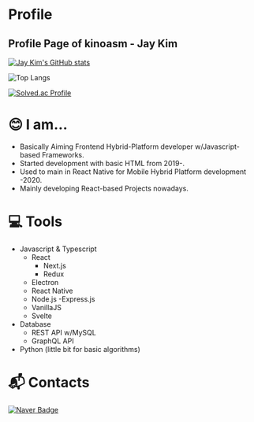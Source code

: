 # Profile

## Profile Page of kinoasm - Jay Kim

[![Jay Kim's GitHub stats](https://github-readme-stats.vercel.app/api?username=kinoasm&theme=onedark)](https://github.com/kinoasm/github-readme-stats)

![Top Langs](https://github-readme-stats.vercel.app/api/top-langs/?username=kinoasm&layout=compact&theme=onedark)

[![Solved.ac Profile](http://mazassumnida.wtf/api/v2/generate_badge?boj=crayonpie1)](https://solved.ac/crayonpie1/)

# :blush: I am... 

  - Basically Aiming Frontend Hybrid-Platform developer w/Javascript-based Frameworks.
  - Started development with basic HTML from 2019-.
  - Used to main in React Native for Mobile Hybrid Platform development -2020.
  - Mainly developing React-based Projects nowadays.

# :computer: Tools

  - Javascript & Typescript
    - React
      - Next.js
      - Redux
    - Electron
    - React Native
    - Node.js
      -Express.js
    - VanillaJS
    - Svelte
  - Database
    - REST API w/MySQL
    - GraphQL API
  - Python (little bit for basic algorithms)

# :mailbox_with_mail: Contacts

[![Naver Badge](https://img.shields.io/badge/Naver-03C75A?style=flat-square&logo=Naver&logoColor=white&link=mailto:jykim1211@naver.com)](mailto:jykim1211@naver.com)

